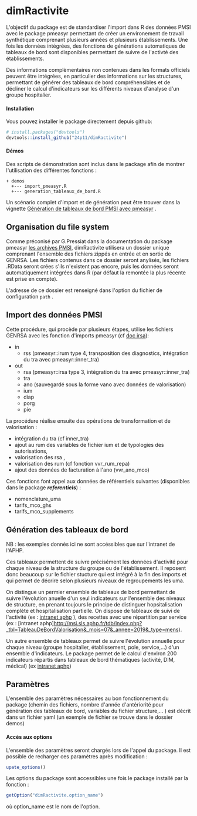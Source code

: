 
<!-- README.md is generated from README.Rmd. Please edit that file -->
dimRactivite
============

L'objectif du package est de standardiser l'import dans R des données PMSI avec le package pmeasyr permettant de créer un environement de travail synthétique comprenant plusieurs années et plusieurs établissements. Une fois les données intégrées, des fonctions de générations automatiques de tableaux de bord sont disponibles permettant de suivre de l'activté des établissements.

Des informations complèmentaires non contenues dans les formats officiels peuvent être intégrées, en particulier des informations sur les structures, permettant de générer des tableaux de bord compréhensibles et de décliner le calcul d'indicateurs sur les différents niveaux d'analyse d'un groupe hospitalier.

#### Installation

Vous pouvez installer le package directement depuis github:
``` r
# install.packages("devtools")
devtools::install_github("24p11/dimRactivite")
```


#### Démos

Des scripts de démonstration sont inclus dans le package afin de montrer l'utilisation des différentes fonctions :
```
+ demos
  +--- import_pmeasyr.R
  +--- generation_tableaux_de_bord.R
```

Un scénario complet d'import et de génération peut être trouver dans la vignette [Génération de tableaux de bord PMSI avec pmeasyr](https://2411.github.io/pmeasyr/articles/generation-tableaux-de-bord-pmsi.html) .

Organisation du file system
---------------------------
Comme préconisé par G.Pressiat dans la documentation du package pmeasyr [les archives PMSI](https://guillaumepressiat.github.io/pmeasyr/archives.html), dimRactivite utilisera un dossier unique comprenant l'ensemble des fichiers zippés en entrée et en sortie de GENRSA. Les fichiers contenus dans ce dossier seront anylisés, les fichiers .RData seront crées s'ils n'existent pas encore, puis les données seront automatiquement intégrées dans R (par défaut la remontée la plus récente est prise en compte).

L'adresse de ce dossier est renseigné dans l'option du fichier de configuration ``` path ```  .

Import des données PMSI
-----------------------

Cette procédure, qui procède par plusieurs étapes, utilise les fichiers GENRSA avec les fonction d'imports pmeasyr (cf [doc irsa](https://guillaumepressiat.github.io/pmeasyr/import-des-donnees.html#rsa)):

- in
    * rss (pmeasyr::irum type 4, transposition des diagnostics, intégration du tra avec pmeasyr::inner_tra)
- out
    * rsa (pmeasyr::irsa type 3, intégration du tra avec pmeasyr::inner_tra)
    * tra
    * ano (sauvegardé sous la forme vano avec données de valorisation)
    * ium
    * diap
    * porg
    * pie

La procédure réalise ensuite des opérations de transformation et de valorisation : 
 - intégration du tra (cf inner_tra)
 - ajout au rum des variables de fichier ium et de typologies des autorisations, 
 - valorisation des rsa ,
 - valorisation des rum (cf fonction vvr_rum_repa)
 - ajout des données de facturation à l'ano (vvr_ano_mco)

Ces fonctions font appel aux données de référentiels suivantes (disponibles dans le package ***referentiels***) :
 - nomenclature_uma
 - tarifs_mco_ghs
 - tarifs_mco_supplements 



Génération des tableaux de bord
-----------------------

NB : les exemples donnés ici ne sont accéssibles que sur l'intranet de l'APHP.

Ces tableaux permettent de suivre précisément les données d'activité pour chaque niveau de la structure du groupe ou de l'établissement. Il reposent donc beaucoup sur le fichier stucture qui est intégré à la fin des imports et qui permet de décrire selon plusieurs niveaux de regroupements les uma.

On distingue un permier ensemble de tableaux de bord permettant de suivre l'évolution anuelle d'un seul indicateurs sur l'ensemble des niveaux de structure, en prenant toujours le principe de distinguer hopsitalisation complète et hospitalisation partielle. On dispose de tableaux de suivi de l'activité (ex : [intranet aphp](http://msi.sls.aphp.fr/tdb/index.php?_tbl=TableauDeBordGeneral&_mois=07&_annee=2019&_type=mens) ), des recettes avec une répartition par service (ex : [intranet aphp]http://msi.sls.aphp.fr/tdb/index.php?_tbl=TableauDeBordValorisation&_mois=07&_annee=2019&_type=mens).

Un autre ensemble de tableaux permet de suivre l'évolution annuelle pour chaque niveau (groupe hospitalier, établissement, pole, service,...) d'un ensemble d'indicateurs. Le package permet de le calcul d'environ 200 indicateurs répartis dans tableaux de bord thématiques (activité, DIM, médical) (ex [intranet aphp](http://msi.sls.aphp.fr/tdb/index.php?_tbl=TableauDeBordActivite&_service=Lariboisiere&_mois=07&_annee=2019&_type=mens))


Paramètres
------------------
L'ensemble des paramètres nécessaires au bon fonctionnement du package (chemin des fichiers, nombre d'année d'antériorité pour génération des tableaux de bord, variables du fichier structure,... ) est décrit dans un fichier yaml (un exemple de fichier se trouve dans le dossier demos)

#### Accès aux options
L'ensemble des paramètres seront chargés lors de l'appel du package. Il est possible de recharger ces paramètres après modification :
```r
upate_options()
```

Les options du package sont accessibles une fois le package installé par la fonction :
```r
getOption("dimRactivite.option_name")
```

où option_name est le nom de l'option.

